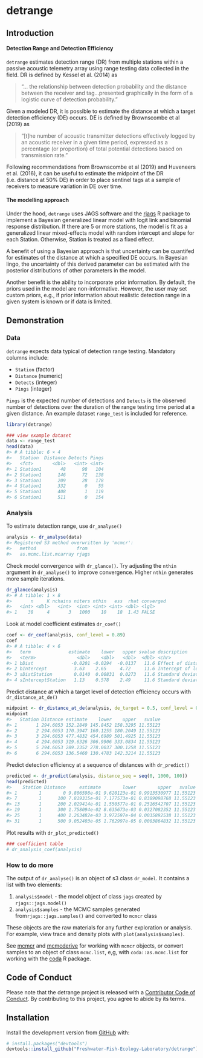 
<!-- README.md is generated from README.Rmd. Please edit that file -->

# detrange

## Introduction

#### Detection Range and Detection Efficiency

`detrange` estimates detection range (DR) from multiple stations within
a passive acoustic telemetry array using range testing data collected in
the field. DR is defined by Kessel et al. (2014) as

> “… the relationship between detection probability and the distance
> between the receiver and tag…presented graphically in the form of a
> logistic curve of detection probability.”

Given a modeled DR, it is possible to estimate the distance at which a
target detection efficiency (DE) occurs. DE is defined by Brownscombe et
al (2019) as

> “\[t\]he number of acoustic transmitter detections effectively logged
> by an acoustic receiver in a given time period, expressed as a
> percentage (or proportion) of total potential detections based on
> transmission rate.”

Following recommendations from Brownscombe et al (2019) and Huveneers et
al. (2016), it can be useful to estimate the midpoint of the DR
(i.e. distance at 50% DE) in order to place sentinel tags at a sample of
receivers to measure variation in DE over time.

#### The modelling approach

Under the hood, `detrange` uses JAGS software and the
[rjags](https://cran.r-project.org/web/packages/rjags/rjags.pdf) R
package to implement a Bayesian generalized linear model with logit link
and binomial response distribution. If there are 5 or more stations, the
model is fit as a generalized linear mixed-effects model with random
intercept and slope for each Station. Otherwise, Station is treated as a
fixed effect.

A benefit of using a Bayesian approach is that uncertainty can be
quantifed for estimates of the distance at which a specified DE occurs.
In Bayesian lingo, the uncertainty of this derived parameter can be
estimated with the posterior distributions of other parameters in the
model.

Another benefit is the ability to incorporate prior information. By
default, the priors used in the model are non-informative. However, the
user may set custom priors, e.g., if prior information about realistic
detection range in a given system is known or if data is limited.

## Demonstration

### Data

`detrange` expects data typical of detection range testing. Mandatory
columns include:

-   `Station` (factor)  
-   `Distance` (numeric)  
-   `Detects` (integer)  
-   `Pings` (integer)

`Pings` is the expected number of detections and `Detects` is the
observed number of detections over the duration of the range testing
time period at a given distance. An example dataset `range_test` is
included for reference.

``` r
library(detrange)

### view example dataset
data <- range_test
head(data)
#> # A tibble: 6 × 4
#>   Station  Distance Detects Pings
#>   <fct>       <dbl>   <int> <int>
#> 1 Station1       48      98   104
#> 2 Station1      146      72   138
#> 3 Station1      209      28   178
#> 4 Station1      332       0    55
#> 5 Station1      408       1   119
#> 6 Station1      511       0   154
```

### Analysis

To estimate detection range, use `dr_analyse()`

``` r
analysis <- dr_analyse(data)
#> Registered S3 method overwritten by 'mcmcr':
#>   method               from 
#>   as.mcmc.list.mcarray rjags
```

Check model convergence with `dr_glance()`. Try adjusting the `nthin`
argument in `dr_analyse()` to improve convergence. Higher `nthin`
generates more sample iterations.

``` r
dr_glance(analysis)
#> # A tibble: 1 × 8
#>       n     K nchains niters nthin   ess  rhat converged
#>   <int> <dbl>   <int>  <int> <int> <int> <dbl> <lgl>    
#> 1    38     4       3   1000    10    18  1.43 FALSE
```

Look at model coefficient estimates `dr_coef()`

``` r
coef <- dr_coef(analysis, conf_level = 0.89)
coef
#> # A tibble: 4 × 6
#>   term              estimate    lower   upper svalue description                
#>   <term>               <dbl>    <dbl>   <dbl>  <dbl> <chr>                      
#> 1 bDist              -0.0201 -0.0294  -0.0137   11.6 Effect of distance on logi…
#> 2 bIntercept          3.63    2.65     4.72     11.6 Intercept of logit(`eDetec…
#> 3 sDistStation        0.0140  0.00831  0.0273   11.6 Standard deviation of `bDi…
#> 4 sInterceptStation   1.13    0.578    2.49     11.6 Standard deviation of `bIn…
```

Predict distance at which a target level of detection efficiency occurs
with `dr_distance_at_de()`

``` r
midpoint <- dr_distance_at_de(analysis, de_target = 0.5, conf_level = 0.8)
midpoint
#>   Station Distance estimate    lower    upper   svalue
#> 1       1 294.6053 152.2849 145.8452 158.3295 11.55123
#> 2       2 294.6053 170.3947 160.1255 180.2049 11.55123
#> 3       3 294.6053 477.4832 454.6989 501.4925 11.55123
#> 4       4 294.6053 319.6326 306.9906 333.0834 11.55123
#> 5       5 294.6053 289.2352 278.0037 300.1258 11.55123
#> 6       6 294.6053 136.5460 130.4783 142.3214 11.55123
```

Predict detection efficiency at a sequence of distances with
`dr_predict()`

``` r
predicted <- dr_predict(analysis, distance_seq = seq(0, 1000, 100)) 
head(predicted)
#>    Station Distance     estimate        lower        upper   svalue
#> 1        1        0 9.806598e-01 9.620123e-01 0.9913530977 11.55123
#> 7        1      100 7.819315e-01 7.177573e-01 0.8389098768 11.55123
#> 13       1      200 2.029414e-01 1.550577e-01 0.2516542707 11.55123
#> 19       1      300 1.758094e-02 8.635673e-03 0.0327082352 11.55123
#> 25       1      400 1.263482e-03 3.972597e-04 0.0035892538 11.55123
#> 31       1      500 9.052403e-05 1.762997e-05 0.0003864832 11.55123
```

Plot results with `dr_plot_predicted()`

``` r
### coefficient table
# dr_analysis_coef(analysis)
```

### How to do more

The output of `dr_analyse()` is an object of s3 class `dr_model`. It
contains a list with two elements:  
1. `analysis$model` - the model object of class `jags` created by
`rjags::jags.model()`  
1. `analysis$samples` - the MCMC samples generated
from`rjags::jags.samples()` and converted to `mcmcr` class

These objects are the raw materials for any further exploration or
analysis. For example, view trace and density plots with
`plot(analysis$samples)`.

See [mcmcr](https://github.com/poissonconsulting/mcmcr) and
[mcmcderive](https://github.com/poissonconsulting/mcmcderive) for
working with `mcmcr` objects, or convert samples to an object of class
`mcmc.list`, e,g, with `coda::as.mcmc.list` for working with the
[coda](https://github.com/cran/coda) R package.

## Code of Conduct

Please note that the detrange project is released with a [Contributor
Code of
Conduct](https://contributor-covenant.org/version/2/0/CODE_OF_CONDUCT.html).
By contributing to this project, you agree to abide by its terms.

## Installation

Install the development version from [GitHub](https://github.com/) with:

``` r
# install.packages("devtools")
devtools::install_github("Freshwater-Fish-Ecology-Laboratory/detrange")
```
